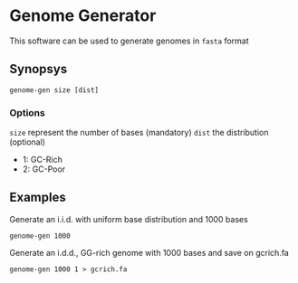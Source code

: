 # Genome Generator
This software can be used to generate genomes in ``fasta`` format

## Synopsys

``genome-gen size [dist]``

### Options
``size`` represent the number of bases (mandatory)
``dist`` the distribution (optional)

- 1: GC-Rich
- 2: GC-Poor


## Examples

Generate an i.i.d. with uniform base distribution and 1000 bases

``genome-gen 1000``

Generate an i.d.d., GG-rich genome with 1000 bases and save on gcrich.fa

``genome-gen 1000 1 > gcrich.fa``

